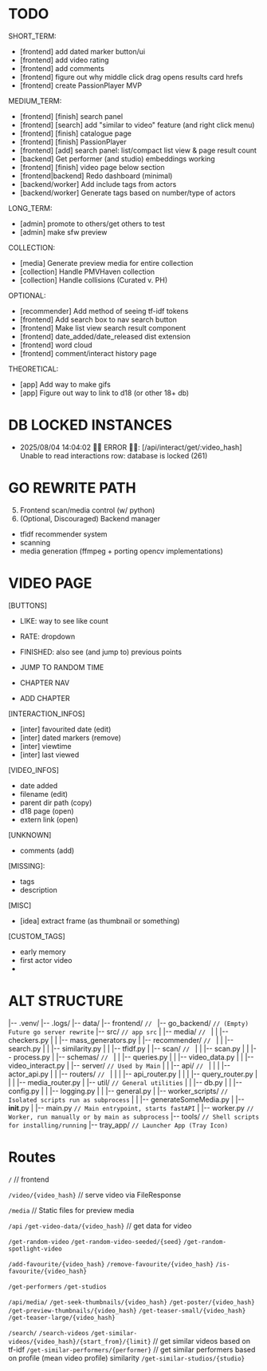 
# TODO


SHORT_TERM:
- [frontend] add dated marker button/ui
- [frontend] add video rating
- [frontend] add comments
- [frontend] figure out why middle click drag opens results card hrefs
- [frontend] create PassionPlayer MVP

MEDIUM_TERM:
- [frontend] [finish] search panel
- [frontend] [search] add "similar to video" feature (and right click menu)
- [frontend] [finish] catalogue page
- [frontend] [finish] PassionPlayer
- [frontend] [add] search panel: list/compact list view & page result count
- [backend] Get performer (and studio) embeddings working
- [frontend] [finish] video page below section
- [frontend|backend] Redo dashboard (minimal)
- [backend/worker] Add include tags from actors
- [backend/worker] Generate tags based on number/type of actors

LONG_TERM:
- [admin] promote to others/get others to test
- [admin] make sfw preview

COLLECTION:
- [media] Generate preview media for entire collection
- [collection] Handle PMVHaven collection
- [collection] Handle collisions (Curated v. PH)

OPTIONAL:
- [recommender] Add method of seeing tf-idf tokens
- [frontend] Add search box to nav search button
- [frontend] Make list view search result component
- [frontend] date_added/date_released dist extension
- [frontend] word cloud
- [frontend] comment/interact history page

THEORETICAL:
- [app] Add way to make gifs
- [app] Figure out way to link to d18 (or other 18+ db)


<!-- - [frontend] add edit favourite add date -->
<!-- - [collection] Figure out way to add popularity score -->
<!-- - [app] flesh out (and fix) tray icon app -->
<!-- - [backend] rewrite in Go -->
<!-- - [collection] Handle 3dh collection -->
<!-- - [data] port old favourites -->
<!-- - [media_gen] [fix] seek thumbs alignment -->
<!-- - [frontend] [catalogue_page] Sort by newest added video -->
<!-- - [frontend] [catalogue_page] add thresh and item counts (and numbered count view) -->
<!-- - [app] create tray icon app MVP -->
<!-- - [frontend] add actor cards -->
<!-- - [backend] figure out way to toggle NoCacheMiddleware for dev/prod purposes -->
<!-- - [frontend] [result_card] add initial limit to actors & tags -->
<!-- - [frontend] [finish] related videos section -->
<!-- - [media] Convert entire collection to mp4 -->
<!-- - [media] Transcode non remuxable -->
<!-- - [backend] Review collection ignore/include folder step -->
<!-- - [media] Handle JAV collection -->
<!-- - [media] Handle PH collection -->
<!-- - [frontend] [new] port & clean search page -->
<!-- - [frontend] [new] port & clean video page -->
<!-- - [frontend] [new] port & clean home page -->
<!-- - [frontend] [new] port & clean dashboard page -->
<!-- - [frontend] [new] Add new search result cards -->
<!-- - [frontend] [new] Add new catalogue page -->
<!-- - [frontend] [new] Add new video page -->
<!-- - [frontend] Add nav dropdown to select search result style (for grid view) -->
<!-- - [backend] Add teaser thumbs -->
<!-- - [backend] Add preview media status -->
<!-- - [backend] Find why no similar-videos for f5593d2a6f9a -->
<!-- - [frontend] [new] get header looking like svelte header -->
<!-- - Bring over favourites & make metadata db -->
<!-- - Get tfidf model working -->
<!-- - Improve media generation -->
<!-- - Add subtitles to video -->
<!-- - Get vman script for mkv -> mp4 conversion -->
<!-- - Get seek thumbs sprite sheets working -->
<!-- - Get media generation working -->


# DB LOCKED INSTANCES
- 2025/08/04 14:04:02 🚨🚨 ERROR 🚨🚨:  [/api/interact/get/:video_hash] Unable to read interactions row: database is locked (261)


# GO REWRITE PATH

<!-- - [go] fix sort by title -->
<!-- - [go] fix sorting of search results -->
<!-- - [go] add sorting by interactions -->
<!-- - [go] get interactions working -->
<!-- - [go] get TFIDF stuff working -->
<!-- - [go] add get actor info -->
<!-- - [go] add get spotlight video -->
<!-- - [go] get catalogue page working -->
<!-- - [go] get enforce media working -->
<!-- - [go] get recommender working -->
<!-- - [go] write go backend demo -->


<!-- 1. Minimal Viable Product: -->
  <!-- - serve media (no ensures) -->
  <!-- - api router -->
  <!-- - interact router -->
<!-- 2. Add non-TFIDF search -->
  <!-- - search videos -->
  <!-- - get catalogue -->
<!-- 3. Add media ensuring (w/ python) -->
<!-- 4. Add TFIDF search stuff (w/ python) -->
5. Frontend scan/media control (w/ python)
6. (Optional, Discouraged) Backend manager
  - tfidf recommender system
  - scanning
  - media generation (ffmpeg + porting opencv implementations)



# VIDEO PAGE

[BUTTONS]
- LIKE: way to see like count
- RATE: dropdown
- FINISHED: also see (and jump to) previous points
- JUMP TO RANDOM TIME

- CHAPTER NAV
- ADD CHAPTER

<!-- - make gif -->

[INTERACTION_INFOS]
- [inter] favourited date (edit)
- [inter] dated markers (remove)
- [inter] viewtime
- [inter] last viewed

[VIDEO_INFOS]
- date added
- filename (edit)
- parent dir path (copy)
- d18 page (open)
- extern link (open)

[UNKNOWN]
- comments (add)

[MISSING]:
- tags
- description

[MISC]
- [idea] extract frame (as thumbnail or something)

[CUSTOM_TAGS]
- early memory
- first actor video
- 


# ALT STRUCTURE

|-- .venv/
|-- .logs/
|-- data/
|-- frontend/               `// `
|-- go_backend/               `// (Empty) Future go server rewrite`
|-- src/                    `// app src`
|   |-- media/            `// `
|   |   |-- checkers.py
|   |   |-- mass_generators.py
|   |-- recommender/            `// `
|   |   |-- search.py
|   |   |-- similarity.py
|   |   |-- tfidf.py
|   |-- scan/            `// `
|   |   |-- scan.py
|   |   |-- process.py
|   |-- schemas/                `// `
|   |   |-- queries.py
|   |   |-- video_data.py
|   |   |-- video_interact.py
|   |-- server/                    `// Used by Main`
|   |   |-- api/                    `// `
|   |   |   |-- actor_api.py
|   |   |-- routers/                `// `
|   |   |   |-- api_router.py
|   |   |   |-- query_router.py
|   |   |   |-- media_router.py
|   |-- util/                    `// General utilities`
|   |   |-- db.py
|   |   |-- config.py
|   |   |-- logging.py
|   |   |-- general.py
|   |-- worker_scripts/             `// Isolated scripts run as subprocess`
|   |   |-- generateSomeMedia.py
|   |-- __init__.py
|   |-- main.py                 `// Main entrypoint, starts fastAPI`
|   |-- worker.py               `// Worker, run manually or by main as subprocess`
|-- tools/          `// Shell scripts for installing/running`
|-- tray_app/       `// Launcher App (Tray Icon)`




# Routes

  `/`   // frontend

  `/video/{video_hash}` // serve video via FileResponse

  `/media`              // Static files for preview media

  `/api`
`/get-video-data/{video_hash}`              // get data for video

`/get-random-video`
`/get-random-video-seeded/{seed}`
`/get-random-spotlight-video`

`/add-favourite/{video_hash}`
`/remove-favourite/{video_hash}`
`/is-favourite/{video_hash}`

`/get-performers`
`/get-studios`

  `/api/media/`
`/get-seek-thumbnails/{video_hash}`
`/get-poster/{video_hash}`
`/get-preview-thumbnails/{video_hash}`
`/get-teaser-small/{video_hash}`
`/get-teaser-large/{video_hash}`

  `/search/`
`/search-videos`
`/get-similar-videos/{video_hash}/{start_from}/{limit}` // get similar videos based on tf-idf
`/get-similar-performers/{performer}`                   // get similar performers based on profile (mean video profile) similarity
`/get-similar-studios/{studio}`



